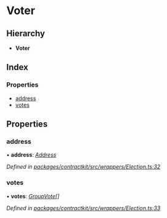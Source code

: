# Voter

## Hierarchy

* **Voter**

## Index

### Properties

* [address](../interfaces/_wrappers_election_.voter.md#address)
* [votes](../interfaces/_wrappers_election_.voter.md#votes)

## Properties

### address

• **address**: [_Address_](_base_.md#address)

_Defined in_ [_packages/contractkit/src/wrappers/Election.ts:32_](https://github.com/celo-org/celo-monorepo/blob/master/packages/contractkit/src/wrappers/Election.ts#L32)

### votes

• **votes**: [_GroupVote_](../interfaces/_wrappers_election_.groupvote.md)_\[\]_

_Defined in_ [_packages/contractkit/src/wrappers/Election.ts:33_](https://github.com/celo-org/celo-monorepo/blob/master/packages/contractkit/src/wrappers/Election.ts#L33)

